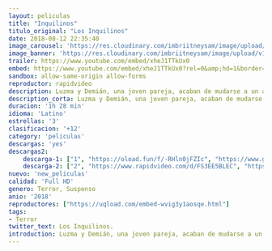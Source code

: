 ```yaml
---
layout: peliculas
title: "Inquilinos"
titulo_original: "Los Inquilinos"
date: 2018-08-12 22:35:40
image_carousel: 'https://res.cloudinary.com/imbriitneysam/image/upload/v1541988397/inquilinos-poster-min.jpg'
image_banner: 'https://res.cloudinary.com/imbriitneysam/image/upload/v1541988399/inquilinos-banner-min.jpg'
trailer: https://www.youtube.com/embed/xheJ1TTkUx0
embed: https://www.youtube.com/embed/xheJ1TTkUx0?rel=0&amp;hd=1&border=0&wmode=opaque&enablejsapi=1&modestbranding=1&controls=1&showinfo=1
sandbox: allow-same-origin allow-forms
reproductor: rapidvideo
description: Luzma y Demián, una joven pareja, acaban de mudarse a un antiguo barrio tratando de dejar atrás un incidente que los atormenta. Con la esperanza, hacen todo lo posible para tomar este cambio como una oportunidad para comenzar de nuevo. Sin embargo, Luzma comienza a descubrir que sus vecinos esconden terribles secretos que conducen a fenómenos paranormales; sin embargo, Demian está empezando a creer que Luzma está perdiendo la cabeza.
description_corta: Luzma y Demián, una joven pareja, acaban de mudarse a un antiguo barrio tratando de dejar atrás un incidente que los atormenta. Con la esperanza, hacen todo lo posible para tomar este cambio como una oportunidad para comenzar de nuevo. Sin embargo...
duracion: '1h 28 min'
idioma: 'Latino'
estrellas: '3'
clasificacion: '+12'
category: 'peliculas'
descargas: 'yes'
descargas2:
    descarga-1: ["1", "https://oload.fun/f/-RHln0jFZIc", "https://www.google.com/s2/favicons?domain=openload.co","OpenLoad","https://res.cloudinary.com/imbriitneysam/image/upload/v1541473684/mexico.png", "Latino", "TS-Screener"]
    descarga-2: ["2", "https://www.rapidvideo.com/d/FS3EE5BLEC", "https://www.google.com/s2/favicons?domain=www.rapidvideo.com","RapidVideo","https://res.cloudinary.com/imbriitneysam/image/upload/v1541473684/mexico.png", "Latino", "Full HD"]
nuevo: 'new_peliculas'
calidad: 'Full HD'
genero: Terror, Suspenso
anio: '2018'
reproductores: ["https://uqload.com/embed-wvig3y1aosqe.html"]
tags:
- Terror
twitter_text: Los Inquilinos.
introduction: Luzma y Demián, una joven pareja, acaban de mudarse a un antiguo barrio tratando de dejar atrás un incidente que los atormenta. Con la esperanza, hacen todo lo posible para tomar este cambio como una oportunidad para comenzar de nuevo. Sin embargo...
---
```



 







